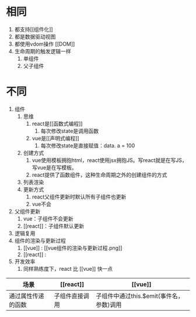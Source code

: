 # 相同
1. 都支持[[组件化]] 
2. 都是数据驱动视图
3. 都使用vdom操作 [[DOM]] 
4. 生命周期的触发逻辑一样
	1. 单组件
	2. 父子组件
# 不同
1. 组件
	1. 思维
		1. react是[[函数式编程]] 
			1. 每次修改state是调用函数
		2. vue是[[声明式编程]] 
			1. 每次修改state是直接赋值：data. a = 100
	2. 创建方式
		1. vue使用模板拥抱html，react使用jsx拥抱JS。写react就是在写JS，写vue是在写模板。
		2. react提供了函数组件，这种生命周期之外的创建组件的方式
	3. 列表渲染
	4. 更新方式
		1. react父组件更新时默认所有子组件也更新
		2. vue不会
2. 父组件更新
	1. vue：子组件不会更新
	2. [[react]]：子组件默认更新
3. 逻辑复用
4. 组件的渲染与更新过程
	1. [[vue]] : [[vue组件的渲染与更新过程.png]] 
	2. [[react]] :
5. 开发效率
	1. 同样熟练度下，react 比 [[vue]] 快一点

| 场景     | [[react]]      | [[vue]] |
| -------- | -------------- | ------- |
| 通过属性传递的函数 | 子组件直接调用 | 子组件中通过this.$emit(事件名，参数)调用        |
